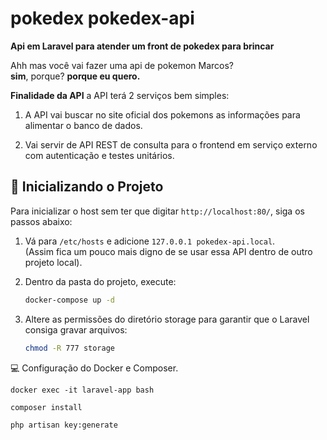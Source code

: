 # pokedex pokedex-api

**Api em Laravel para atender um front de pokedex para brincar**

Ahh mas você vai fazer uma api de pokemon Marcos?  
**sim**, porque? **porque eu quero.**

**Finalidade da API**
a API terá 2 serviços bem simples:

1. A API vai buscar no site oficial dos pokemons as informações para alimentar o banco de dados.

2. Vai servir de API REST de consulta para o frontend em serviço externo com autenticação e testes unitários.


## :rocket: **Inicializando o Projeto**

Para inicializar o host sem ter que digitar `http://localhost:80/`, siga os passos abaixo:

1. Vá para `/etc/hosts` e adicione `127.0.0.1 pokedex-api.local`.  
   (Assim fica um pouco mais digno de se usar essa API dentro de outro projeto local).
   
2. Dentro da pasta do projeto, execute:

   ```bash
   docker-compose up -d

3. Altere as permissões do diretório storage para garantir que o Laravel consiga gravar arquivos:

    ```bash
    chmod -R 777 storage
    ```

:computer: Configuração do Docker e Composer.

    
    docker exec -it laravel-app bash
    
    composer install
    
    php artisan key:generate


